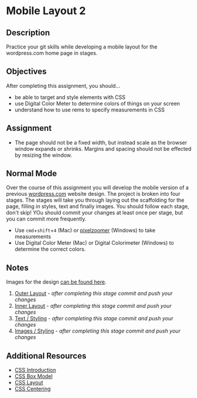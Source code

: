 # Mobile Layout 2

## Description

Practice your git skills while developing a mobile layout for the wordpress.com home page in stages.

## Objectives

After completing this assignment, you should…

- be able to target and style elements with CSS
- use Digital Color Meter to determine colors of things on your screen
- understand how to use rems to specify measurements in CSS

## Assignment

- The page should not be a fixed width, but instead scale as the browser window expands or shrinks. Margins and spacing should not be effected by resizing the window.

## Normal Mode

Over the course of this assignment you will develop the mobile version of a previous [wordpress.com](http://wordpress.com) website design. The project is broken into four stages. The stages will take you through laying out the scaffolding for the page, filling in styles, text and finally images. You should follow each stage, don't skip! YOu should commit your changes at least once per stage, but you can commit more frequently.

- Use `cmd`+`shift`+`4` (Mac) or [pixelzoomer](http://pixelzoomer.com/) (Windows) to take measurements
- Use Digital Color Meter (Mac) or Digital Colorimeter (Windows) to determine the correct colors.

## Notes

Images for the design [can be found here](./images).

1. [Outer Layout](stage1.png) - _after completing this stage commit and push your changes_
2. [Inner Layout](stage2.png) - _after completing this stage commit and push your changes_
3. [Text / Styling](stage3.png) - _after completing this stage commit and push your changes_
4. [Images / Styling](stage4.png) - _after completing this stage commit and push your changes_

## Additional Resources

- [CSS Introduction](../units/css-introduction)
- [CSS Box Model](../units/css-box-model)
- [CSS Layout](../units/css-layout)
- [CSS Centering](../units/css-centering)
